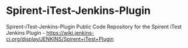 Spirent-iTest-Jenkins-Plugin
============================

Spirent-iTest-Jenkins-Plugin Public Code Repository for the Spirent iTest Jenkins Plugin - https://wiki.jenkins-ci.org/display/JENKINS/Spirent+iTest+Plugin
